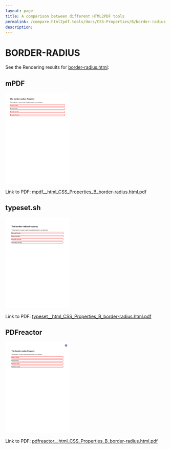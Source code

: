 ```yaml
---
layout: page
title: A comparison between different HTML2PDF tools
permalink: /compare.html2pdf.tools/docs/CSS-Properties/B/border-radius.html
description: 
---
```


# BORDER-RADIUS

See the Rendering results for [border-radius.html](/html/CSS%20Properties/B/border-radius.html):

## mPDF
![](mpdf__html_CSS_Properties_B_border-radius.html.png) 

Link to PDF: [mpdf__html_CSS_Properties_B_border-radius.html.pdf](mpdf__html_CSS_Properties_B_border-radius.html.pdf)

## typeset.sh
![](typeset__html_CSS_Properties_B_border-radius.html.png) 

Link to PDF: [typeset__html_CSS_Properties_B_border-radius.html.pdf](typeset__html_CSS_Properties_B_border-radius.html.pdf)

## PDFreactor
![](pdfreactor__html_CSS_Properties_B_border-radius.html.png) 

Link to PDF: [pdfreactor__html_CSS_Properties_B_border-radius.html.pdf](pdfreactor__html_CSS_Properties_B_border-radius.html.pdf)
